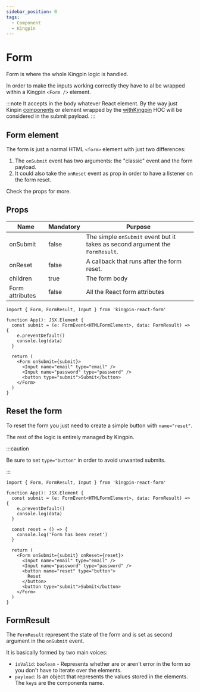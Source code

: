 ```yaml
---
sidebar_position: 0
tags:
  - Component
  - Kingpin
---
```


# Form

Form is where the whole Kingpin logic is handled.

In order to make the inputs working correctly they have to al
be wrapped within a Kingpin `<Form />` element.

:::note
It accepts in the body whatever React element. By the way just Kinpin [components](../components/)
or element wrapped by the [withKingpin](../withKingpin.mdx) HOC will be
considered in the submit payload.
:::

## Form element

The form is just a normal HTML `<form>` element with just two differences:

1. The `onSubmit` event has two arguments: the "classic" event and the form payload.
2. It could also take the `onReset` event as prop in order to have a listener on the form
   reset.

Check the props for more.

## Props

| Name            | Mandatory | Purpose                                                                       |
| --------------- | --------- | ----------------------------------------------------------------------------- |
| onSubmit        | false     | The simple `onSubmit` event but it takes as second argument the `FormResult`. |
| onReset         | false     | A callback that runs after the form reset.                                    |
| children        | true      | The form body                                                                 |
| Form attributes | false     | All the React form attributes                                                 |

```tsx
import { Form, FormResult, Input } from 'kingpin-react-form'

function App(): JSX.Element {
  const submit = (e: FormEvent<HTMLFormElement>, data: FormResult) => {
    e.preventDefault()
    console.log(data)
  }

  return (
    <Form onSubmit={submit}>
      <Input name="email" type="email" />
      <Input name="password" type="password" />
      <button type="submit">Submit</button>
    </Form>
  )
}
```

## Reset the form

To reset the form you just need to create a simple button with `name="reset"`.

The rest of the logic is entirely managed by Kingpin.

:::caution

Be sure to set `type="button"` in order to avoid unwanted submits.

:::

```tsx
import { Form, FormResult, Input } from 'kingpin-react-form'

function App(): JSX.Element {
  const submit = (e: FormEvent<HTMLFormElement>, data: FormResult) => {
    e.preventDefault()
    console.log(data)
  }

  const reset = () => {
    console.log('Form has been reset')
  }

  return (
    <Form onSubmit={submit} onReset={reset}>
      <Input name="email" type="email" />
      <Input name="password" type="password" />
      <button name="reset" type="button">
        Reset
      </button>
      <button type="submit">Submit</button>
    </Form>
  )
}
```

## FormResult

The `FormResult` represent the state of the form and is set as second argument in the `onSubmit` event.

It is basically formed by two main voices:

- `isValid`: `boolean` - Represents whether are or aren't error in the form so you don't have to iterate over the elements.
- `payload`: Is an object that represents the values stored in the elements. The `key`s are the components name.
